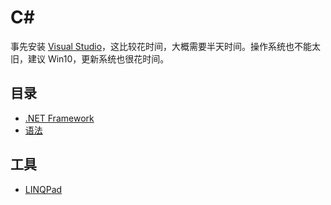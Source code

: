 # C\#

事先安装 [Visual Studio](../software/vs/index.md)，这比较花时间，大概需要半天时间。操作系统也不能太旧，建议 Win10，更新系统也很花时间。

## 目录

- [ .NET Framework](dotnet.md)
- [语法](lang/index.md)

## 工具

- [LINQPad](https://www.linqpad.net/Download.aspx)
